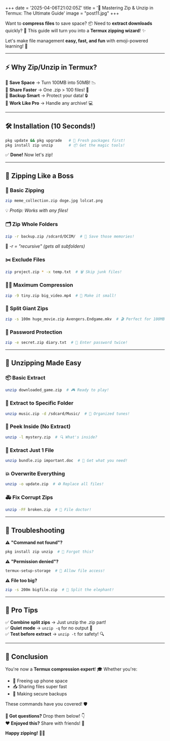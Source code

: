 +++
date = '2025-04-06T21:02:05Z'
title = '🔐 Mastering Zip & Unzip in Termux: The Ultimate Guide'
image = "post11.jpg"
+++

Want to **compress files** to save space? 📦 Need to **extract downloads** quickly? 🎉 This guide will turn you into a **Termux zipping wizard**! ✨  

Let's make file management **easy, fast, and fun** with emoji-powered learning! 🎯  

---

## **⚡ Why Zip/Unzip in Termux?**  

🔹 **Save Space** → Turn 100MB into 50MB! 📉  
🔹 **Share Faster** → One .zip > 100 files! 🚀  
🔹 **Backup Smart** → Protect your data! 🔒  
🔹 **Work Like Pro** → Handle any archive! 💻  

---

## **🛠️ Installation (10 Seconds!)**  

```bash
pkg update && pkg upgrade   # 🔄 Fresh packages first!
pkg install zip unzip       # 📦 Get the magic tools!
```  
✅ **Done!** Now let's zip!  

---

## **🎯 Zipping Like a Boss**  

### **📌 Basic Zipping**  
```bash
zip meme_collection.zip doge.jpg lolcat.png
```
💡 *Protip: Works with any files!*  

### **🗂️ Zip Whole Folders**  
```bash
zip -r backup.zip /sdcard/DCIM/  # 📸 Save those memories!
```  
🌟 *-r = "recursive" (gets all subfolders)*  

### **✂️ Exclude Files**  
```bash
zip project.zip * -x temp.txt  # 🗑️ Skip junk files!
```  

### **🏋️‍♂️ Maximum Compression**  
```bash
zip -9 tiny.zip big_video.mp4  # 🦾 Make it small!
```  

### **🧩 Split Giant Zips**  
```bash
zip -s 100m huge_movie.zip Avengers.Endgame.mkv  # 🎬 Perfect for 100MB chunks!
```  

### **🔐 Password Protection**  
```bash
zip -e secret.zip diary.txt  # 🤫 Enter password twice!
```  

---

## **🎁 Unzipping Made Easy**  

### **📦 Basic Extract**  
```bash
unzip downloaded_game.zip  # 🎮 Ready to play!
```  

### **📂 Extract to Specific Folder**  
```bash
unzip music.zip -d /sdcard/Music/  # 🎵 Organized tunes!
```  

### **👀 Peek Inside (No Extract)**  
```bash
unzip -l mystery.zip  # 🔍 What's inside?
```  

### **🎯 Extract Just 1 File**  
```bash
unzip bundle.zip important.doc  # 📄 Get what you need!
```  

### **💥 Overwrite Everything**  
```bash
unzip -o update.zip  # ♻️ Replace all files!
```  

### **🚑 Fix Corrupt Zips**  
```bash
unzip -FF broken.zip  # 🏥 File doctor!
```  

---

## **🚨 Troubleshooting**  

⚠️ **"Command not found"?**  
```bash
pkg install zip unzip  # 🤦 Forgot this?
```  

⚠️ **"Permission denied"?**  
```bash
termux-setup-storage  # 📲 Allow file access!
```  

⚠️ **File too big?**  
```bash
zip -s 200m bigfile.zip  # 🐘 Split the elephant!
```  

---

## **💎 Pro Tips**  

✅ **Combine split zips** → Just unzip the .zip part!  
✅ **Quiet mode** → `unzip -q` for no output 🤫  
✅ **Test before extract** → `unzip -t` for safety! 🔍  

---

## **🌈 Conclusion**  

You're now a **Termux compression expert**! 🎓 Whether you're:  
- 📲 Freeing up phone space  
- 📤 Sharing files super fast  
- 💾 Making secure backups  

These commands have you covered! 🛡️  

**💬 Got questions?** Drop them below! 👇  
**❤️ Enjoyed this?** Share with friends! 📲  

**Happy zipping!** 🎉✨
